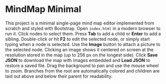 # MindMap Minimal

This project is a minimal single-page mind map editor implemented from scratch
and styled with Bootstrap. Open `index.html` in a modern browser to run it.
Click nodes to select them. Press **Tab** to add a child or **Enter** to add a
sibling. Double-click or hit **F2** to edit the selected node, or simply start
typing when a node is selected. Use the **Image** button to attach a picture to
the selected node. Clicking an image shows it centered on screen at the
resolution stored in the map (up to 256 px on the longest side).
Click **Save JSON** to download the map with images embedded and
**Load JSON** to restore a saved file. Drag the background to pan and use the
mouse wheel to zoom. Branches from the root are automatically colored and
children are laid out above and below their parent for readability.
